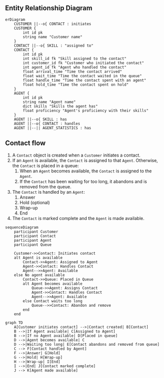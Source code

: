 ## Entity Relationship Diagram

```mermaid
erDiagram
    CUSTOMER ||--o{ CONTACT : initiates
    CUSTOMER {
        int id pk
        string name "Customer name"
    }
    CONTACT ||--o{ SKILL : "assigned to"
    CONTACT {
        int id pk
        int skill_id fk "Skill assigned to the contact"
        int customer_id fk "Customer who initiated the contact"
        int agent_id fk "Agent who handled the contact"
        float arrival_time "Time the contact arrived"
        float wait_time "Time the contact waited in the queue"
        float handle_time "Time the contact spent with an agent"
        float hold_time "Time the contact spent on hold"
    }
    AGENT {
        int id pk
        string name "Agent name"
        dict skills "Skills the agent has"
        float proficiency "Agent's proficiency with their skills"
    }
    AGENT ||--o{ SKILL : has
    AGENT ||--o{ CONTACT : handles
    AGENT ||--|| AGENT_STATISTICS : has

```

## Contact flow

1. A `Contact` object is created when a `Customer` initiates a contact.
2. If an `Agent` is available, the `Contact` is assigned to that `Agent`. Otherwise, the `Contact` is placed in a queue:
   1. When an `Agent` becomes available, the `Contact` is assigned to the `Agent`.
   2. If the `Contact` has been waiting for too long, it abandons and is removed from the queue.
3. The `Contact` is handled by an `Agent`:
   1. Answer
   2. Hold (optional)
   3. Wrap-up
   4. End
4. The `Contact` is marked complete and the `Agent` is made available.

```mermaid
sequenceDiagram
    participant Customer
    participant Contact
    participant Agent
    participant Queue

    Customer->>Contact: Initiates contact
    alt Agent is available
        Contact->>Agent: Assigned to Agent
        Agent->>Contact: Handles Contact
        Agent-->>Agent: Available
    else No agent available
        Contact->>Queue: Placed in Queue
        alt Agent becomes available
            Queue->>Agent: Assigns Contact
            Agent->>Contact: Handles Contact
            Agent-->>Agent: Available
        else Contact waits too long
            Queue-->>Contact: Abandon and remove
        end
    end
```

```mermaid
graph TD
    A[Customer initiates contact] -->|Contact created| B[Contact]
    B -->|If Agent available| C[Assigned to Agent]
    B -->|If no Agent available| D[Placed in queue]
    D -->|Agent becomes available| C
    D -->|Waiting too long| E[Contact abandons and removed from queue]
    C --> F[Contact handled by Agent]
    F -->|Answer| G[Hold]
    G -->|Hold| H[Wrap-up]
    H -->|Wrap-up| I[End]
    I -->|End| J[Contact marked complete]
    J --> K[Agent made available]
```
